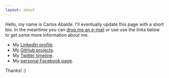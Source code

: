 ```yaml
---
layout: about
---
```


Hello, my name is Carlos Abalde. I'll eventually update this page with a short bio. In the meantime you can <a href="mailto:carlos.abalde@gmail.com">drop me an e-mail</a> or use use the links below to get some more information about me.

- My [LinkedIn profile](https://www.linkedin.com/in/carlosabalde).
- My [GitHub projects](https://github.com/carlosabalde).
- My [Twitter timeline](https://twitter.com/carlosabalde).
- My [personal Facebook page](https://www.facebook.com/carlosabalde).

Thanks! :)
